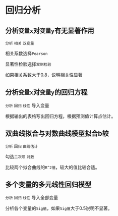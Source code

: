 # 回归分析

## 分析`变量x`对`变量y`有无显著作用

`分析` `相关` `双变量`

相关系数选择`Pearson`

显著性检验选择`双侧检验`

如果相关系数大于0.8，说明相关性显著

## 分析`变量x`对`变量y`的回归方程

`分析` `回归` `线性` 导入变量

根据输出的表格写出回归方程，根据预测值计算点估计。

## 双曲线拟合与对数曲线模型拟合b较

`分析` `回归` `曲线估计`

勾选`二次项` `对数`

比较两个拟合曲线的`R^2值`，较大的值比较合适。

## 多个变量的多元线性回归模型

`分析` `回归` `线性` 导入全部变量

分析各个变量的`Sig值`，如果`Sig值`大于0.5说明不显著。

